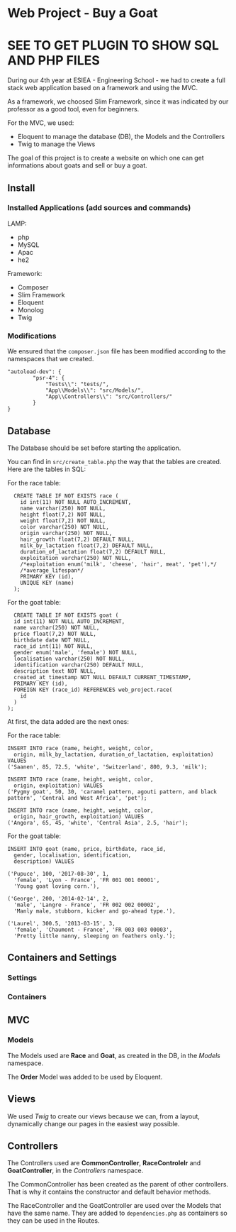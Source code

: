 # Web Project - Buy a Goat
# SEE TO GET PLUGIN TO SHOW SQL AND PHP FILES
During our 4th year at ESIEA - Engineering School - we had to create a full stack web application based on a framework and using the MVC.

As a framework, we choosed Slim Framework, since it was indicated by our professor as a good tool, even for beginners.

For the MVC, we used:
* Eloquent to manage the database (DB), the Models and the Controllers
* Twig to manage the Views


The goal of this project is to create a website on which one can get informations about goats and sell or buy a goat.

## Install
### Installed Applications (add sources and commands)

LAMP:
* php
* MySQL
* Apac
* he2

Framework:
* Composer
* Slim Framework
* Eloquent
* Monolog
* Twig

### Modifications

We ensured that the `composer.json` file has been modified according to the namespaces that we created.

    "autoload-dev": {
            "psr-4": {
                "Tests\\": "tests/",
                "App\\Models\\": "src/Models/",
                "App\\Controllers\\": "src/Controllers/"
            }
    }

## Database

The Database should be set before starting the application.

You can find in `src/create_table.php` the way that the tables are created. Here are the tables in SQL:

For the race table:

      CREATE TABLE IF NOT EXISTS race (
        id int(11) NOT NULL AUTO_INCREMENT,
        name varchar(250) NOT NULL,
        height float(7,2) NOT NULL,
        weight float(7,2) NOT NULL,
        color varchar(250) NOT NULL,
        origin varchar(250) NOT NULL,
        hair_growth float(7,2) DEFAULT NULL,
        milk_by_lactation float(7,2) DEFAULT NULL,
        duration_of_lactation float(7,2) DEFAULT NULL,
        exploitation varchar(250) NOT NULL,
        /*exploitation enum('milk', 'cheese', 'hair', meat', 'pet'),*/
        /*average_lifespan*/
        PRIMARY KEY (id),
        UNIQUE KEY (name)
      );

For the goat table:

      CREATE TABLE IF NOT EXISTS goat (
      id int(11) NOT NULL AUTO_INCREMENT,
      name varchar(250) NOT NULL,
      price float(7,2) NOT NULL,
      birthdate date NOT NULL,
      race_id int(11) NOT NULL,
      gender enum('male', 'female') NOT NULL,
      localisation varchar(250) NOT NULL,
      identification varchar(250) DEFAULT NULL,
      description text NOT NULL,
      created_at timestamp NOT NULL DEFAULT CURRENT_TIMESTAMP,
      PRIMARY KEY (id),
      FOREIGN KEY (race_id) REFERENCES web_project.race(
        id
      )
    );

At first, the data added are the next ones:

For the race table:

    INSERT INTO race (name, height, weight, color,
      origin, milk_by_lactation, duration_of_lactation, exploitation) VALUES
    ('Saanen', 85, 72.5, 'white', 'Switzerland', 800, 9.3, 'milk');

    INSERT INTO race (name, height, weight, color,
      origin, exploitation) VALUES
    ('Pygmy goat', 50, 30, 'caramel pattern, agouti pattern, and black pattern', 'Central and West Africa', 'pet');

    INSERT INTO race (name, height, weight, color,
      origin, hair_growth, exploitation) VALUES
    ('Angora', 65, 45, 'white', 'Central Asia', 2.5, 'hair');

For the goat table:

    INSERT INTO goat (name, price, birthdate, race_id,
      gender, localisation, identification,
      description) VALUES

    ('Pupuce', 100, '2017-08-30', 1,
      'female', 'Lyon - France', 'FR 001 001 00001',
      'Young goat loving corn.'),

    ('George', 200, '2014-02-14', 2,
      'male', 'Langre - France', 'FR 002 002 00002',
      'Manly male, stubborn, kicker and go-ahead type.'),

    ('Laurel', 300.5, '2013-03-15', 3,
      'female', 'Chaumont - France', 'FR 003 003 00003',
      'Pretty little nanny, sleeping on feathers only.');


## Containers and Settings
### Settings
### Containers
## MVC

### Models

The Models used are **Race** and **Goat**, as created in the DB, in the *Models* namespace.

The **Order** Model was added to be used by Eloquent.

## Views

We used *Twig* to create our views because we can, from a layout, dynamically change our pages in the easiest way possible.

## Controllers

The Controllers used are **CommonController**, **RaceControlelr** and **GoatController**, in the *Controllers* namespace.

The CommonController has been created as the parent of other controllers. That is why it contains the constructor and default behavior methods.

The RaceController and the GoatController are used over the Models that have the same name. They are added to `dependencies.php` as containers so they can be used in the Routes.
